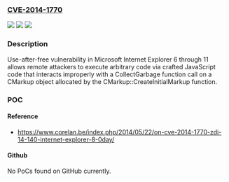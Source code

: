 ### [CVE-2014-1770](https://cve.mitre.org/cgi-bin/cvename.cgi?name=CVE-2014-1770)
![](https://img.shields.io/static/v1?label=Product&message=n%2Fa&color=blue)
![](https://img.shields.io/static/v1?label=Version&message=n%2Fa&color=blue)
![](https://img.shields.io/static/v1?label=Vulnerability&message=n%2Fa&color=brighgreen)

### Description

Use-after-free vulnerability in Microsoft Internet Explorer 6 through 11 allows remote attackers to execute arbitrary code via crafted JavaScript code that interacts improperly with a CollectGarbage function call on a CMarkup object allocated by the CMarkup::CreateInitialMarkup function.

### POC

#### Reference
- https://www.corelan.be/index.php/2014/05/22/on-cve-2014-1770-zdi-14-140-internet-explorer-8-0day/

#### Github
No PoCs found on GitHub currently.

